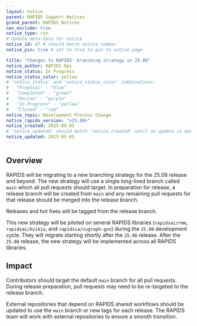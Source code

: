```yaml
---
layout: notice
parent: RAPIDS Support Notices
grand_parent: RAPIDS Notices
nav_exclude: true
notice_type: rsn
# Update meta-data for notice
notice_id: 47 # should match notice number
notice_pin: true # set to true to pin to notice page

title: "Changes to RAPIDS' branching strategy in 25.08"
notice_author: RAPIDS Ops
notice_status: In Progress
notice_status_color: yellow
# 'notice_status' and 'notice_status_color' combinations:
#   "Proposal" - "blue"
#   "Completed" - "green"
#   "Review" - "purple"
#   "In Progress" - "yellow"
#   "Closed" - "red"
notice_topic: Development Process Change
notice_rapids_version: "v25.08+"
notice_created: 2025-05-05
# 'notice_updated' should match 'notice_created' until an update is made
notice_updated: 2025-05-05
---
```


## Overview

RAPIDS will be migrating to a new branching strategy for the 25.08 release and beyond. The new strategy will use a single long-lived branch called `main` which all pull requests should target. In preparation for release, a release branch will be created from `main` and any remaining pull requests for that release should be merged into the release branch.

Releases and hot fixes will be tagged from the release branch.

This new strategy will be piloted on several RAPIDS libraries (`rapidsai/rmm`, `rapidsai/kvikio`, and `rapidsia/cugraph-gnn`) during the `25.08` development cycle. They will migrate starting shortly after the `25.06` release. After the `25.08` release, the new strategy will be implemented across all RAPIDS libraries.

## Impact

Contributors should target the default `main` branch for all pull requests. During release preparation, pull requests may need to be re-targeted to the release branch.

External repositories that depend on RAPIDS shared workflows should be updated to use the `main` branch or new tags for each release. The RAPIDS team will work with external repositories to ensure a smooth transition.
